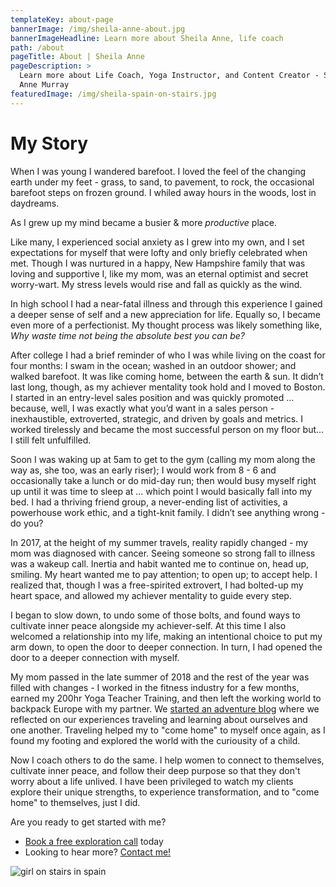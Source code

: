 ```yaml
---
templateKey: about-page
bannerImage: /img/sheila-anne-about.jpg
bannerImageHeadline: Learn more about Sheila Anne, life coach
path: /about
pageTitle: About | Sheila Anne
pageDescription: >
  Learn more about Life Coach, Yoga Instructor, and Content Creator - Sheila
  Anne Murray
featuredImage: /img/sheila-spain-on-stairs.jpg
---
```


# My Story

When I was young I wandered barefoot. I loved the feel of the changing earth under my feet - grass, to sand, to pavement, to rock, the occasional barefoot steps on frozen ground. I whiled away hours in the woods, lost in daydreams.

As I grew up my mind became a busier & more _productive_ place.

Like many, I experienced social anxiety as I grew into my own, and I set expectations for myself that were lofty and only briefly celebrated when met. Though I was nurtured in a happy, New Hampshire family that was loving and supportive I, like my mom, was an eternal optimist and secret worry-wart. My stress levels would rise and fall as quickly as the wind.

In high school I had a near-fatal illness and through this experience I gained a deeper sense of self and a new appreciation for life. Equally so, I became even more of a perfectionist. My thought process was likely something like, _Why waste time not being the absolute best you can be?_

After college I had a brief reminder of who I was while living on the coast for four months: I swam in the ocean; washed in an outdoor shower; and walked barefoot. It was like coming home, between the earth & sun. It didn’t last long, though, as my achiever mentality took hold and I moved to Boston. I started in an entry-level sales position and was quickly promoted ... because, well, I was exactly what you’d want in a sales person - inexhaustible, extroverted, strategic, and driven by goals and metrics. I worked tirelessly and became the most successful person on my floor but… I still felt unfulfilled.

Soon I was waking up at 5am to get to the gym (calling my mom along the way as, she too, was an early riser); I would work from 8 - 6 and occasionally take a lunch or do mid-day run; then would busy myself right up until it was time to sleep at ... which point I would basically fall into my bed. I had a thriving friend group, a never-ending list of activities, a powerhouse work ethic, and a tight-knit family. I didn’t see anything wrong - do you?

In 2017, at the height of my summer travels, reality rapidly changed - my mom was diagnosed with cancer. Seeing someone so strong fall to illness was a wakeup call. Inertia and habit wanted me to continue on, head up, smiling. My heart wanted me to pay attention; to open up; to accept help. I realized that, though I was a free-spirited extrovert, I had bolted-up my heart space, and allowed my achiever mentality to guide every step.

I began to slow down, to undo some of those bolts, and found ways to cultivate inner peace alongside my achiever-self. At this time I also welcomed a relationship into my life, making an intentional choice to put my arm down, to open the door to deeper connection. In turn, I had opened the door to a deeper connection with myself.

My mom passed in the late summer of 2018 and the rest of the year was filled with changes - I worked in the fitness industry for a few months, earned my 200hr Yoga Teacher Training, and then left the working world to backpack Europe with my partner. We [started an adventure blog](https://www.sheandjim.com/) where we reflected on our experiences traveling and learning about ourselves and one another. Traveling helped my to "come home" to myself once again, as I found my footing and explored the world with the curiousity of a child.

Now I coach others to do the same. I help women to connect to themselves, cultivate inner peace, and follow their deep purpose so that they don't worry about a life unlived. I have been privileged to watch my clients explore their unique strengths, to experience transformation, and to "come home" to themselves, just I did.

Are you ready to get started with me?

- [Book a free exploration call](/book/) today
- Looking to hear more? [Contact me!](/contact/)

![girl on stairs in spain](/img/sheila-spain-on-stairs.jpg "Sheila on a set of stairs in Spain")
